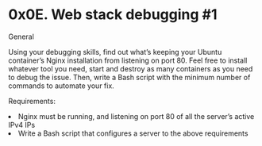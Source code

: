 <h1>0x0E. Web stack debugging #1</h1>

<p>General<b></b>

Using your debugging skills, find out what’s keeping your Ubuntu container’s Nginx installation from listening on port 80. Feel free to install whatever tool you need, start and destroy as many containers as you need to debug the issue. Then, write a Bash script with the minimum number of commands to automate your fix.

Requirements:

<li>Nginx must be running, and listening on port 80 of all the server’s active IPv4 IPs</li>
<li>Write a Bash script that configures a server to the above requirements</li>
</p>